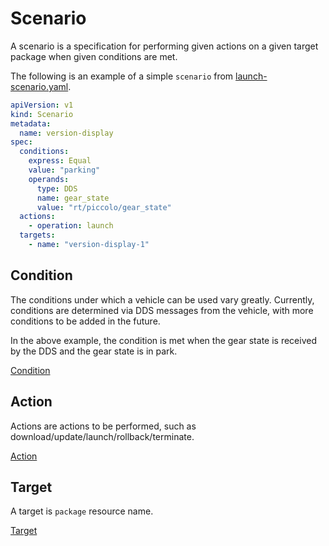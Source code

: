 # Scenario

A scenario is a specification for performing given actions on a given target package when given conditions are met.

The following is an example of a simple `scenario` from [launch-scenario.yaml](/examples/res/scenarios/launch-scenario.yaml).

```yaml
apiVersion: v1
kind: Scenario
metadata:
  name: version-display
spec:
  conditions:
    express: Equal
    value: "parking"
    operands:
      type: DDS
      name: gear_state
      value: "rt/piccolo/gear_state"
  actions:
    - operation: launch
  targets:
    - name: "version-display-1"
```

## Condition

The conditions under which a vehicle can be used vary greatly. Currently, conditions are determined via DDS messages from the vehicle, with more conditions to be added in the future.

In the above example, the condition is met when the gear state is received by the DDS and the gear state is in park.

[Condition](./condition.md)

## Action

Actions are actions to be performed, such as download/update/launch/rollback/terminate.

[Action](./action.md)

## Target

A target is `package` resource name.

[Target](./target.md)